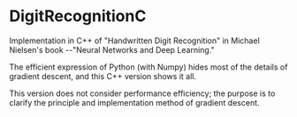 # DigitRecognitionC

Implementation in C++ of "Handwritten Digit Recognition" 
in Michael Nielsen's book --"Neural Networks and Deep 
Learning."

The efficient expression of Python (with Numpy) hides 
most of the details of gradient descent, and this C++ 
version shows it all. 

This version does not consider performance efficiency; 
the purpose is to clarify the principle and implementation 
method of gradient descent.
